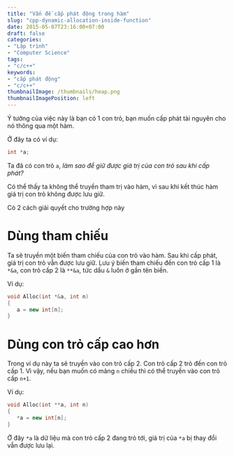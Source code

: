 ```yaml
---
title: "Vấn đề cấp phát động trong hàm"
slug: "cpp-dynamic-allocation-inside-function"
date: 2015-05-07T23:16:00+07:00
draft: false
categories:
- "Lập trình"
- "Computer Science"
tags:
- "c/c++"
keywords:
- "cấp phát động"
- "c/c++"
thumbnailImage: /thumbnails/heap.png
thumbnailImagePosition: left
---
```


Ý tưởng của việc này là bạn có 1 con trỏ, bạn muốn cấp phát tài nguyên cho nó thông qua một hàm.

<!--more-->

Ở đây ta có ví dụ:

```cpp
int *a;
```

Ta đã có con trỏ `a`, *làm sao để giữ được giá trị của con trỏ sau khi cấp phát?*

Có thể thấy ta không thể truyền tham trị vào hàm, vì sau khi kết thúc hàm giá trị con trỏ không được lưu giữ.

Có 2 cách giải quyết cho trường hợp này

# Dùng tham chiếu

Ta sẽ truyền một biến tham chiếu của con trỏ vào hàm. Sau khi cấp phát, giá trị con trỏ vẫn được lưu giữ. Lưu ý biến tham chiếu đến con trỏ cấp 1 là `*&a`, con trỏ cấp 2 là `**&a`, tức dấu `&` luôn ở gần tên biến.

Ví dụ:

```cpp
void Alloc(int *&a, int n)
{
   a = new int[n];
}
```

# Dùng con trỏ cấp cao hơn

Trong ví dụ này ta sẽ truyền vào con trỏ cấp 2. Con trỏ cấp 2 trỏ đến con trỏ cấp 1. Vì vậy, nếu bạn muốn có mảng `n` chiều thì có thể truyền vào con trỏ cấp `n+1`.

Ví dụ:

```cpp
void Alloc(int **a, int n)
{
   *a = new int[n];
}
```

Ở đây `*a` là dữ liệu mà con trỏ cấp 2 đang trỏ tới, giá trị của `*a` bị thay đổi vẫn được lưu lại.